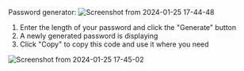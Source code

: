 Password generator:
![Screenshot from 2024-01-25 17-44-48](https://github.com/sokol-nastasya/password-generator/assets/14853242/baab271c-d39b-4093-98bc-392e3fc84399)

1. Enter the length of your password and click the "Generate" button
2. A newly generated password is displaying
3. Click "Copy" to copy this code and use it where you need

![Screenshot from 2024-01-25 17-45-02](https://github.com/sokol-nastasya/password-generator/assets/14853242/13280f8c-dbfc-47e5-9f3f-fb0aa6f5c8e6)
